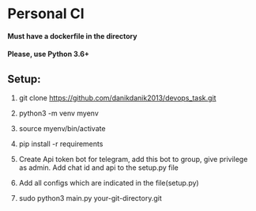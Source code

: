# Personal CI
#### Must have a dockerfile in the directory

#### Please, use Python 3.6+ 

## Setup:

1) git clone https://github.com/danikdanik2013/devops_task.git

2) python3 -m venv myenv

3) source myenv/bin/activate

4) pip install -r requirements

5) Create Api token bot for telegram, add this bot to group, give privilege as admin. 
   Add chat id and api to the setup.py file
  
6) Add all configs which are indicated in the file(setup.py)

7) sudo python3 main.py your-git-directory.git
